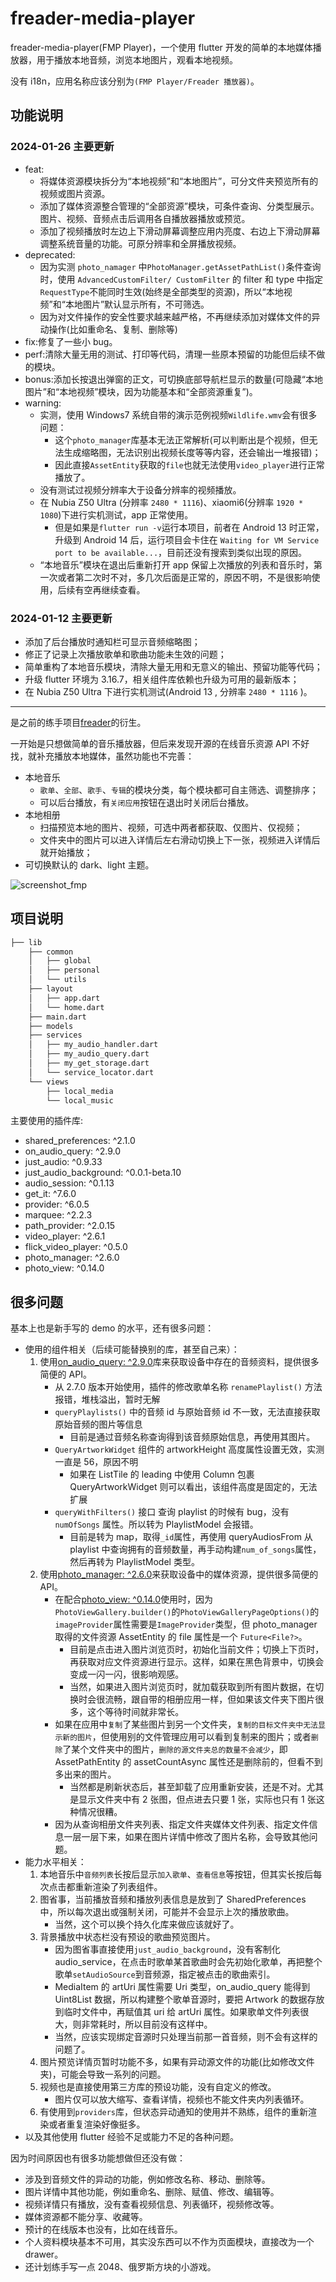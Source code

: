 # freader-media-player

freader-media-player(FMP Player)，一个使用 flutter 开发的简单的本地媒体播放器，用于播放本地音频，浏览本地图片，观看本地视频。

没有 i18n，应用名称应该分别为`(FMP Player/Freader 播放器)`。

## 功能说明

### 2024-01-26 主要更新

- feat:
  - 将媒体资源模块拆分为“本地视频”和“本地图片”，可分文件夹预览所有的视频或图片资源。
  - 添加了媒体资源整合管理的“全部资源”模块，可条件查询、分类型展示。图片、视频、音频点击后调用各自播放器播放或预览。
  - 添加了视频播放时左边上下滑动屏幕调整应用内亮度、右边上下滑动屏幕调整系统音量的功能。可原分辨率和全屏播放视频。
- deprecated:
  - 因为实测 `photo_namager` 中`PhotoManager.getAssetPathList()`条件查询时，使用 `AdvancedCustomFilter/ CustomFilter` 的 filter 和 type 中指定`RequestType`不能同时生效(始终是全部类型的资源)，所以“本地视频”和“本地图片”默认显示所有，不可筛选。
  - 因为对文件操作的安全性要求越来越严格，不再继续添加对媒体文件的异动操作(比如重命名、复制、删除等)
- fix:修复了一些小 bug。
- perf:清除大量无用的测试、打印等代码，清理一些原本预留的功能但后续不做的模块。
- bonus:添加长按退出弹窗的正文，可切换底部导航栏显示的数量(可隐藏“本地图片”和“本地视频”模块，因为功能基本和“全部资源重复”)。
- warning:
  - 实测，使用 Windows7 系统自带的演示范例视频`Wildlife.wmv`会有很多问题：
    - 这个`photo_manager`库基本无法正常解析(可以判断出是个视频，但无法生成缩略图，无法识别出视频长度等等内容，还会输出一堆报错)；
    - 因此直接`AssetEntity`获取的`file`也就无法使用`video_player`进行正常播放了。
  - 没有测试过视频分辨率大于设备分辨率的视频播放。
  - 在 Nubia Z50 Ultra (分辨率 `2480 * 1116`)、xiaomi6(分辨率 `1920 * 1080`)下进行实机测试，app 正常使用。
    - 但是如果是`flutter run -v`运行本项目，前者在 Android 13 时正常，升级到 Android 14 后，运行项目会卡住在 `Waiting for VM Service port to be available...`，目前还没有搜索到类似出现的原因。
  - “本地音乐”模块在退出后重新打开 app 保留上次播放的列表和音乐时，第一次或者第二次时不对，多几次后面是正常的，原因不明，不是很影响使用，后续有空再继续查看。

### 2024-01-12 主要更新

- 添加了后台播放时通知栏可显示音频缩略图；
- 修正了记录上次播放歌单和歌曲功能未生效的问题；
- 简单重构了本地音乐模块，清除大量无用和无意义的输出、预留功能等代码；
- 升级 flutter 环境为 3.16.7，相关组件库依赖也升级为可用的最新版本；
- 在 Nubia Z50 Ultra 下进行实机测试(Android 13 , 分辨率 `2480 * 1116` )。

---

是之前的练手项目[freader](https://github.com/Sanotsu/freader)的衍生。

一开始是只想做简单的音乐播放器，但后来发现开源的在线音乐资源 API 不好找，就补充播放本地媒体，虽然功能也不完善：

- 本地音乐
  - `歌单`、`全部`、`歌手`、`专辑`的模块分类，每个模块都可自主筛选、调整排序；
  - 可以后台播放，有`关闭应用`按钮在退出时关闭后台播放。
- 本地相册
  - 扫描预览本地的图片、视频，可选中两者都获取、仅图片、仅视频；
  - 文件夹中的图片可以进入详情后左右滑动切换上下一张，视频进入详情后就开始播放；
- 可切换默认的 dark、light 主题。

![screenshot_fmp](_screenshots/screenshot_fmp.jpg)

## 项目说明

```txt
├── lib
    ├── common
    │   ├── global
    │   ├── personal
    │   └── utils
    ├── layout
    │   ├── app.dart
    │   └── home.dart
    ├── main.dart
    ├── models
    ├── services
    │   ├── my_audio_handler.dart
    │   ├── my_audio_query.dart
    │   ├── my_get_storage.dart
    │   └── service_locator.dart
    └── views
        ├── local_media
        └── local_music
```

主要使用的插件库:

- shared_preferences: ^2.1.0
- on_audio_query: ^2.9.0
- just_audio: ^0.9.33
- just_audio_background: ^0.0.1-beta.10
- audio_session: ^0.1.13
- get_it: ^7.6.0
- provider: ^6.0.5
- marquee: ^2.2.3
- path_provider: ^2.0.15
- video_player: ^2.6.1
- flick_video_player: ^0.5.0
- photo_manager: ^2.6.0
- photo_view: ^0.14.0

## 很多问题

基本上也是新手写的 demo 的水平，还有很多问题：

- 使用的组件相关（后续可能替换别的库，甚至自己来）：
  1. 使用[on_audio_query: ^2.9.0](https://pub.dev/packages/on_audio_query)库来获取设备中存在的音频资料，提供很多简便的 API。
     - 从 2.7.0 版本开始使用，插件的修改歌单名称 `renamePlaylist()` 方法报错，堆栈溢出，暂时无解
     - `queryPlaylists()` 中的音频 id 与原始音频 id 不一致，无法直接获取原始音频的图片等信息
       - 目前是通过音频名称查询得到该音频原始信息，再使用其图片。
     - `QueryArtworkWidget` 组件的 artworkHeight 高度属性设置无效，实测一直是 56，原因不明
       - 如果在 ListTile 的 leading 中使用 Column 包裹 QueryArtworkWidget 则可以看出，该组件高度是固定的，无法扩展
     - `queryWithFilters()` 接口 查询 playlist 的时候有 bug，没有 `numOfSongs` 属性。所以转为 PlaylistModel 会报错。
       - 目前是转为 map，取得`_id`属性，再使用 queryAudiosFrom 从 playlist 中查询拥有的音频数量，再手动构建`num_of_songs`属性，然后再转为 PlaylistModel 类型。
  2. 使用[photo_manager: ^2.6.0](https://pub.dev/packages/photo_manager)来获取设备中的媒体资源，提供很多简便的 API。
     - 在配合[photo_view: ^0.14.0](https://pub.dev/packages/photo_view)使用时，因为`PhotoViewGallery.builder()`的`PhotoViewGalleryPageOptions()`的 `imageProvider`属性需要是`ImageProvider`类型，但 photo_manager 取得的文件资源 AssetEntity 的 file 属性是一个 `Future<File?>`。
       - 目前是点击进入图片浏览页时，初始化当前文件；切换上下页时，再获取对应文件资源进行显示。这样，如果在黑色背景中，切换会变成一闪一闪，很影响观感。
       - 当然，如果进入图片浏览页时，就加载获取到所有图片数据，在切换时会很流畅，跟自带的相册应用一样，但如果该文件夹下图片很多，这个等待时间就非常长。
     - 如果在应用中`复制`了某些图片到另一个文件夹，`复制的目标文件夹中无法显示新的图片`，但使用别的文件管理应用可以看到复制来的图片；或者`删除`了某个文件夹中的图片，`删除的源文件夹总的数量不会减少`，即 AssetPathEntity 的 assetCountAsync 属性还是删除前的，但看不到多出来的图片。
       - 当然都是刷新状态后，甚至卸载了应用重新安装，还是不对。尤其是显示文件夹中有 2 张图，但点进去只要 1 张，实际也只有 1 张这种情况很糟。
     - 因为从查询相册文件夹列表、指定文件夹媒体文件列表、指定文件信息一层一层下来，如果在图片详情中修改了图片名称，会导致其他问题。
- 能力水平相关：
  1. 本地音乐中`音频列表`长按后显示`加入歌单`、`查看信息`等按钮，但其实长按后每次点击都重新渲染了列表组件。
  2. 图省事，当前播放音频和播放列表信息是放到了 SharedPreferences 中，所以每次退出或强制关闭，可能并不会显示上次的播放歌曲。
     - 当然，这个可以换个持久化库来做应该就好了。
  3. 背景播放中状态栏没有预设的歌曲预览图片。
     - 因为图省事直接使用`just_audio_background`，没有客制化 audio_service，在点击时歌单某首歌曲时会先初始化歌单，再把整个歌单`setAudioSource`到音频源，指定被点击的歌曲索引。
     - MediaItem 的 artUri 属性需要 Uri 类型，on_audio_query 能得到 Uint8List 数据，所以构建整个歌单音源时，要把 Artwork 的数据存放到临时文件中，再赋值其 uri 给 artUri 属性。如果歌单文件列表很大，则非常耗时，所以目前没有这样中。
     - 当然，应该实现绑定音源时只处理当前那一首音频，则不会有这样的问题了。
  4. 图片预览详情页暂时功能不多，如果有异动源文件的功能(比如修改文件夹)，可能会导致一系列的问题。
  5. 视频也是直接使用第三方库的预设功能，没有自定义的修改。
     - 图片仅可以放大缩写、查看详情，视频也不能文件夹内列表循环。
  6. 有使用到`providers`库，但状态异动通知的使用并不熟练，组件的重新渲染或者重复渲染好像挺多。
- 以及其他使用 flutter 经验不足或能力不足的各种问题。

因为时间原因也有很多功能想做但还没有做：

- 涉及到音频文件的异动的功能，例如修改名称、移动、删除等。
- 图片详情中其他功能，例如重命名、删除、赋值、修改、编辑等。
- 视频详情只有播放，没有查看视频信息、列表循环，视频修改等。
- 媒体资源都不能分享、收藏等。
- 预计的在线版本也没有，比如在线音乐。
- 个人资料模块基本不可用，其实没东西可以不作为页面模块，直接改为一个 drawer。
- 还计划练手写一点 2048、俄罗斯方块的小游戏。
